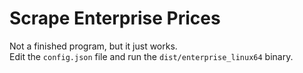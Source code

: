 # Scrape Enterprise Prices

Not a finished program, but it just works.  
Edit the `config.json` file and run the `dist/enterprise_linux64` binary.  